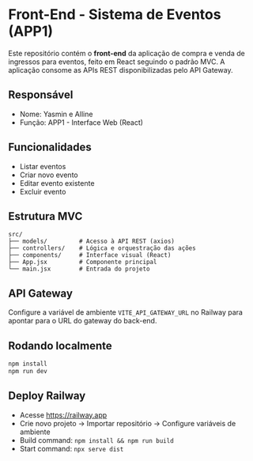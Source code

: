 # Front-End - Sistema de Eventos (APP1)

Este repositório contém o **front-end** da aplicação de compra e venda de ingressos para eventos, feito em React seguindo o padrão MVC. A aplicação consome as APIs REST disponibilizadas pelo API Gateway.

## Responsável
- Nome: Yasmin e Alline
- Função: APP1 - Interface Web (React)

## Funcionalidades
- Listar eventos
- Criar novo evento
- Editar evento existente
- Excluir evento

## Estrutura MVC
```
src/
├── models/         # Acesso à API REST (axios)
├── controllers/    # Lógica e orquestração das ações
├── components/     # Interface visual (React)
├── App.jsx         # Componente principal
└── main.jsx        # Entrada do projeto
```

##  API Gateway
Configure a variável de ambiente `VITE_API_GATEWAY_URL` no Railway para apontar para o URL do gateway do back-end.

## Rodando localmente
```bash
npm install
npm run dev
```

## Deploy Railway
- Acesse https://railway.app
- Crie novo projeto -> Importar repositório -> Configure variáveis de ambiente
- Build command: `npm install && npm run build`
- Start command: `npx serve dist`